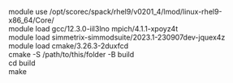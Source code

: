 module use /opt/scorec/spack/rhel9/v0201_4/lmod/linux-rhel9-x86_64/Core/ \
module load gcc/12.3.0-iil3lno mpich/4.1.1-xpoyz4t \
module load simmetrix-simmodsuite/2023.1-230907dev-jquex4z \
module load cmake/3.26.3-2duxfcd \
cmake -S /path/to/this/folder -B build \
cd build \
make
